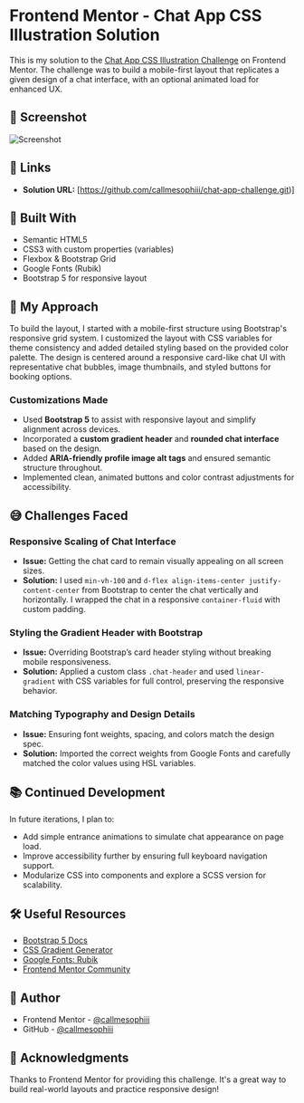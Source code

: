 # Frontend Mentor - Chat App CSS Illustration Solution

This is my solution to the [Chat App CSS Illustration Challenge](https://www.frontendmentor.io/challenges/chat-app-css-illustration-O5auMkFqY) on Frontend Mentor. The challenge was to build a mobile-first layout that replicates a given design of a chat interface, with an optional animated load for enhanced UX.

## 📸 Screenshot

![Screenshot](./chat-app.jpg)

## 🔗 Links

- **Solution URL:** [https://github.com/callmesophiii/chat-app-challenge.git)]

## 🔧 Built With

- Semantic HTML5
- CSS3 with custom properties (variables)
- Flexbox & Bootstrap Grid
- Google Fonts (Rubik)
- Bootstrap 5 for responsive layout

## 🚀 My Approach

To build the layout, I started with a mobile-first structure using Bootstrap's responsive grid system. I customized the layout with CSS variables for theme consistency and added detailed styling based on the provided color palette. The design is centered around a responsive card-like chat UI with representative chat bubbles, image thumbnails, and styled buttons for booking options.

### Customizations Made

- Used **Bootstrap 5** to assist with responsive layout and simplify alignment across devices.
- Incorporated a **custom gradient header** and **rounded chat interface** based on the design.
- Added **ARIA-friendly profile image alt tags** and ensured semantic structure throughout.
- Implemented clean, animated buttons and color contrast adjustments for accessibility.

## 😅 Challenges Faced

### Responsive Scaling of Chat Interface

- **Issue:** Getting the chat card to remain visually appealing on all screen sizes.
- **Solution:** I used `min-vh-100` and `d-flex align-items-center justify-content-center` from Bootstrap to center the chat vertically and horizontally. I wrapped the chat in a responsive `container-fluid` with custom padding.

### Styling the Gradient Header with Bootstrap

- **Issue:** Overriding Bootstrap’s card header styling without breaking mobile responsiveness.
- **Solution:** Applied a custom class `.chat-header` and used `linear-gradient` with CSS variables for full control, preserving the responsive behavior.

### Matching Typography and Design Details

- **Issue:** Ensuring font weights, spacing, and colors match the design spec.
- **Solution:** Imported the correct weights from Google Fonts and carefully matched the color values using HSL variables.

## 📚 Continued Development

In future iterations, I plan to:

- Add simple entrance animations to simulate chat appearance on page load.
- Improve accessibility further by ensuring full keyboard navigation support.
- Modularize CSS into components and explore a SCSS version for scalability.

## 🛠 Useful Resources

- [Bootstrap 5 Docs](https://getbootstrap.com/docs/5.3/getting-started/introduction/)
- [CSS Gradient Generator](https://cssgradient.io/)
- [Google Fonts: Rubik](https://fonts.google.com/specimen/Rubik)
- [Frontend Mentor Community](https://www.frontendmentor.io/community)

## 👤 Author

- Frontend Mentor - [@callmesophiii](https://www.frontendmentor.io/profile/callmesophiii)
- GitHub - [@callmesophiii](https://github.com/callmesophiii)

## 🙌 Acknowledgments

Thanks to Frontend Mentor for providing this challenge. It's a great way to build real-world layouts and practice responsive design!

